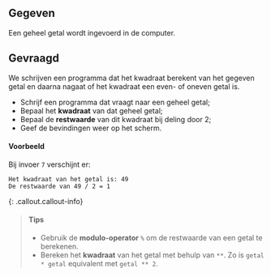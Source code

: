 ## Gegeven
Een geheel getal wordt ingevoerd in de computer. 

## Gevraagd
We schrijven een programma dat het kwadraat berekent van het gegeven getal en daarna nagaat of het kwadraat een even- of oneven getal is. 
* Schrijf een programma dat vraagt naar een geheel getal;
* Bepaal het **kwadraat** van dat geheel getal;
* Bepaal de **restwaarde** van dit kwadraat bij deling door 2;
* Geef de bevindingen weer op het scherm.

#### Voorbeeld

Bij invoer `7` verschijnt er:

```
Het kwadraat van het getal is: 49
De restwaarde van 49 / 2 = 1
```

{: .callout.callout-info}
>#### Tips
>* Gebruik de **modulo-operator** `%` om de restwaarde van een getal te berekenen.
>* Bereken het **kwadraat** van het getal met behulp van `**`. Zo is `getal * getal` equivalent met `getal ** 2`.

